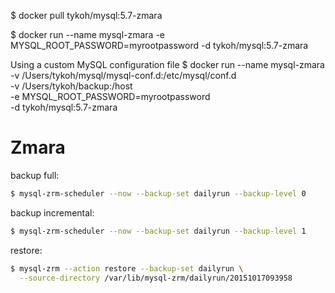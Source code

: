 $ docker pull tykoh/mysql:5.7-zmara

$ docker run --name mysql-zmara -e MYSQL_ROOT_PASSWORD=myrootpassword -d tykoh/mysql:5.7-zmara


Using a custom MySQL configuration file
$ docker run --name mysql-zmara \
-v /Users/tykoh/mysql/mysql-conf.d:/etc/mysql/conf.d \
-v /Users/tykoh/backup:/host \
-e MYSQL_ROOT_PASSWORD=myrootpassword \
-d tykoh/mysql:5.7-zmara


# Zmara

backup full:
```sh
$ mysql-zrm-scheduler --now --backup-set dailyrun --backup-level 0
```
backup incremental:
```sh
$ mysql-zrm-scheduler --now --backup-set dailyrun --backup-level 1
```

restore:
```sh
$ mysql-zrm --action restore --backup-set dailyrun \
  --source-directory /var/lib/mysql-zrm/dailyrun/20151017093958
```
